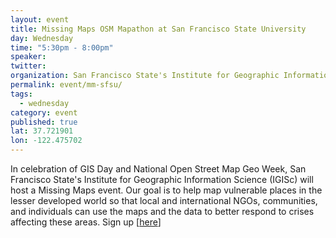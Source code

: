```yaml
---
layout: event
title: Missing Maps OSM Mapathon at San Francisco State University
day: Wednesday
time: "5:30pm - 8:00pm"
speaker: 
twitter: 
organization: San Francisco State's Institute for Geographic Information Science
permalink: event/mm-sfsu/
tags: 
  - wednesday
category: event
published: true
lat: 37.721901
lon: -122.475702
---
```


In celebration of GIS Day and National Open Street Map Geo Week, San Francisco State's Institute for Geographic Information Science (IGISc) will host a Missing Maps event. Our goal is to help map vulnerable places in the lesser developed world so that local and international NGOs, communities, and individuals can use the maps and the data to better respond to crises affecting these areas.
Sign up [[here](https://www.eventbrite.com/e/missing-maps-open-street-mapathon-san-francisco-state-university-registration-18966812246)]
